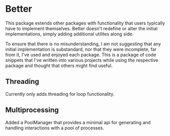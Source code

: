 # Better

This package extends other packages with functionality that users typically have to implement themselves. Better doesn't redefine or alter the initial implementations, simply adding additional utilites along side.

To ensure that there is no misunderstanding, I am not suggesting that any initial implementation is substandard, nor that they were incomplete, far from it, I've used and enjoyed each package. This is a package of code snippets that I've written into various projects while using the respective package and thought that others might find useful.

## Threading

Currently only adds threading for loop functionality.

## Multiprocessing

Added a PoolManager that provides a minimal api for generating and handling interactions with a pool of processes.